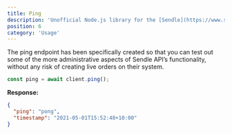 ```yaml
---
title: Ping
description: 'Unofficial Node.js library for the [Sendle](https://www.sendle.com/) API.'
position: 6
category: 'Usage'
---
```


The ping endpoint has been specifically created so that you can test out some of the more administrative aspects of Sendle API’s functionality, without any risk of creating live orders on their system.

```ts
const ping = await client.ping();
```

**Response:**

```json
{
  "ping": "pong",
  "timestamp": "2021-05-01T15:52:48+10:00"
}
```
